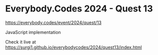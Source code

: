 # Everybody.Codes 2024 - Quest 13

https://everybody.codes/event/2024/quest/13

JavaScript implementation

Check it live at https://surgi1.github.io/everybodycodes/2024/quest13/index.html